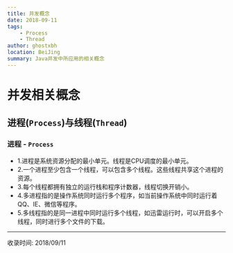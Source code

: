 ```yaml
---
title: 并发概念
date: 2018-09-11
tags:
    - Process
    - Thread
author: ghostxbh
location: BeiJing
summary: Java并发中所应用的相关概念
---
```

# 并发相关概念

## 进程(`Process`)与线程(`Thread`)

### 进程 - `Process`

+ 1.进程是系统资源分配的最小单元。线程是CPU调度的最小单元。
+ 2.一个进程至少包含一个线程，可以包含多个线程。这些线程共享这个进程的资源。
+ 3.每个线程都拥有独立的运行栈和程序计数器，线程切换开销小。
+ 4.多进程指的是操作系统同时运行多个程序，如当前操作系统中同时运行着QQ、IE、微信等程序。
+ 5.多线程指的是同一进程中同时运行多个线程，如迅雷运行时，可以开启多个线程，同时进行多个文件的下载。


---
收录时间: 2018/09/11

<Vssue :title="$title" />
